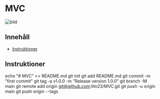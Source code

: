 # MVC

![bild](public/images/symfony.png)

## Innehåll

- [Instruktioner](#Instruktioner)

## Instruktioner
echo "# MVC" >> README.md
git init
git add README.md
git commit -m "first commit"
git tag -a v1.0.0 -m "Release version 1.0.0"
git branch -M main
git remote add origin git@github.com:litn23/MVC.git
git push -u origin main
git push origin --tags